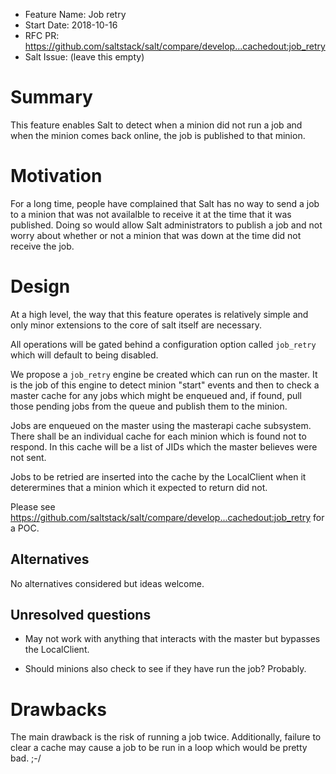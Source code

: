 - Feature Name: Job retry
- Start Date: 2018-10-16
- RFC PR: https://github.com/saltstack/salt/compare/develop...cachedout:job_retry
- Salt Issue: (leave this empty)

# Summary
[summary]: #summary

This feature enables Salt to detect when a minion did not run a job and when the minion comes back online,
the job is published to that minion.

# Motivation
[motivation]: #motivation

For a long time, people have complained that Salt has no way to send a job to a minion that was not availalble
to receive it at the time that it was published. Doing so would allow Salt administrators to publish a job and
not worry about whether or not a minion that was down at the time did not receive the job.

# Design
[design]: #detailed-design

At a high level, the way that this feature operates is relatively simple and only minor extensions to the core
of salt itself are necessary.

All operations will be gated behind a configuration option called `job_retry` which will default to being
disabled.

We propose a `job_retry` engine be created which can run on the master. It is the job of this engine to detect
minion "start" events and then to check a master cache for any jobs which might be enqueued and, if found,
pull those pending jobs from the queue and publish them to the minion.

Jobs are enqueued on the master using the masterapi cache subsystem. There shall be an individual cache for each
minion which is found not to respond. In this cache will be a list of JIDs which the master believes were not
sent.

Jobs to be retried are inserted into the cache by the LocalClient when it deterermines that a minion which it expected
to return did not.

Please see https://github.com/saltstack/salt/compare/develop...cachedout:job_retry for a POC.

## Alternatives
[alternatives]: #alternatives

No alternatives considered but ideas welcome.

## Unresolved questions
[unresolved]: #unresolved-questions

* May not work with anything that interacts with the master but bypasses the LocalClient.

* Should minions also check to see if they have run the job? Probably.

# Drawbacks
[drawbacks]: #drawbacks

The main drawback is the risk of running a job twice. Additionally, failure to clear a cache
may cause a job to be run in a loop which would be pretty bad. ;-/
